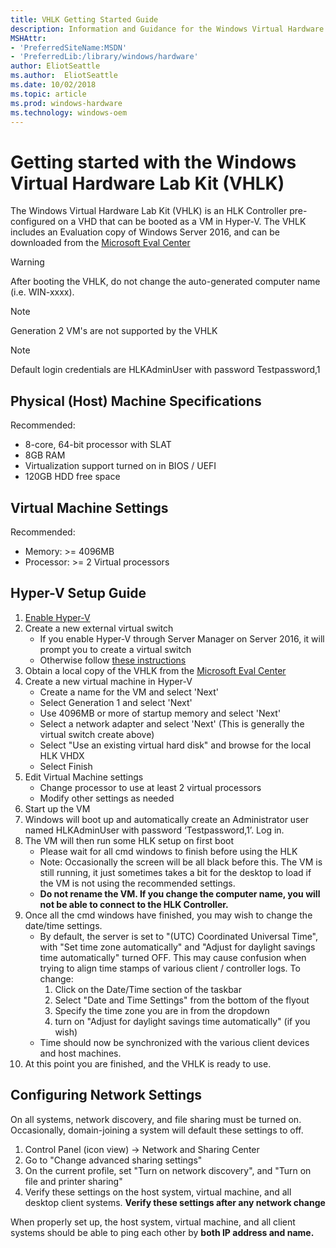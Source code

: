 ```yaml
---
title: VHLK Getting Started Guide
description: Information and Guidance for the Windows Virtual Hardware Lab Kit (VHLK)
MSHAttr:
- 'PreferredSiteName:MSDN'
- 'PreferredLib:/library/windows/hardware'
author: EliotSeattle
ms.author:  EliotSeattle
ms.date: 10/02/2018
ms.topic: article
ms.prod: windows-hardware
ms.technology: windows-oem
---
```


# Getting started with the Windows Virtual Hardware Lab Kit (VHLK)

The Windows Virtual Hardware Lab Kit (VHLK) is an HLK Controller pre-configured on a VHD that can be booted as a VM in Hyper-V. The VHLK includes an Evaluation copy of Windows Server 2016, and can be downloaded from the [Microsoft Eval Center](https://www.microsoft.com/en-us/evalcenter/evaluate-virtual-hardware-lab-kit) 

>[!WARNING]
>After booting the VHLK, do not change the auto-generated computer name (i.e. WIN-xxxx).

>[!NOTE]
>Generation 2 VM's are not supported by the VHLK

>[!NOTE]
>Default login credentials are HLKAdminUser with password Testpassword,1

## Physical (Host) Machine Specifications
Recommended:

- 8-core, 64-bit processor with SLAT
- 8GB RAM
- Virtualization support turned on in BIOS / UEFI
- 120GB HDD free space

## Virtual Machine Settings
Recommended:

- Memory: >= 4096MB
- Processor: >= 2 Virtual processors

## Hyper-V Setup Guide
1. [Enable Hyper-V](https://docs.microsoft.com/en-us/virtualization/hyper-v-on-windows/quick-start/enable-hyper-v)
2. Create a new external virtual switch
    * If you enable Hyper-V through Server Manager on Server 2016, it will prompt you to create a virtual switch
    * Otherwise follow [these instructions](https://docs.microsoft.com/en-us/windows-server/virtualization/hyper-v/get-started/create-a-virtual-switch-for-hyper-v-virtual-machines)
3. Obtain a local copy of the VHLK from the [Microsoft Eval Center](https://www.microsoft.com/en-us/evalcenter/evaluate-virtual-hardware-lab-kit) 
4. Create a new virtual machine in Hyper-V
    * Create a name for the VM and select 'Next'
    * Select Generation 1 and select 'Next'
    * Use 4096MB or more of startup memory and select 'Next'
    * Select a network adapter and select 'Next' (This is generally the virtual switch create above)
    * Select "Use an existing virtual hard disk" and browse for the local HLK VHDX
    * Select Finish
5. Edit Virtual Machine settings
    * Change processor to use at least 2 virtual processors 
    * Modify other settings as needed
6. Start up the VM
7. Windows will boot up and automatically create an Administrator user named HLKAdminUser with password ‘Testpassword,1’. Log in.
8. The VM will then run some HLK setup on first boot
    * Please wait for all cmd windows to finish before using the HLK 
    * Note: Occasionally the screen will be all black before this. The VM is still running, it just sometimes takes a bit for the desktop to load if the VM is not using the recommended settings.
    * **Do not rename the VM. If you change the computer name, you will not be able to connect to the HLK Controller.**
9. Once all the cmd windows have finished, you may wish to change the date/time settings.
    * By default, the server is set to "(UTC) Coordinated Universal Time", with "Set time zone automatically" and "Adjust for daylight savings time automatically" turned OFF. This may cause confusion when trying to align time stamps of various client / controller logs. To change:
        1. Click on the Date/Time section of the taskbar
        2. Select "Date and Time Settings" from the bottom of the flyout
        3. Specify the time zone you are in from the dropdown
        4. turn on "Adjust for daylight savings time automatically" (if you wish)
    * Time should now be synchronized with the various client devices and host machines.
10. At this point you are finished, and the VHLK is ready to use.

## Configuring Network Settings
On all systems, network discovery, and file sharing must be turned on. Occasionally, domain-joining a system will default these settings to off.

1. Control Panel (icon view) -> Network and Sharing Center
2. Go to "Change advanced sharing settings"
3. On the current profile, set "Turn on network discovery", and "Turn on file and printer sharing"
4. Verify these settings on the host system, virtual machine, and all desktop client systems. **Verify these settings after any network change**

When properly set up, the host system, virtual machine, and all client systems should be able to ping each other by **both IP address and name.**